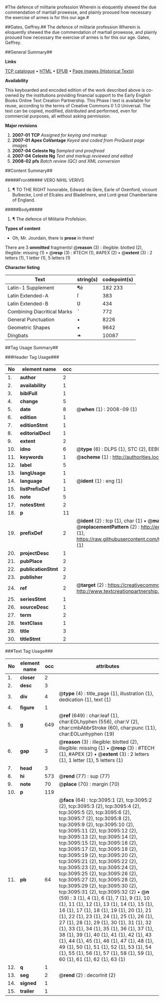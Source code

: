#The defence of militarie profession Wherein is eloquently shewed the due commendation of martiall prowesse, and plainly prooued how necessary the exercise of armes is for this our age.#

##Gates, Geffrey.##
The defence of militarie profession Wherein is eloquently shewed the due commendation of martiall prowesse, and plainly prooued how necessary the exercise of armes is for this our age.
Gates, Geffrey.

##General Summary##

**Links**

[TCP catalogue](http://www.ota.ox.ac.uk/tcp/)  • 
[HTML](http://tei.it.ox.ac.uk/tcp/Texts-HTML/free/A01/A01555.html)  • 
[EPUB](http://tei.it.ox.ac.uk/tcp/Texts-EPUB/free/A01/A01555.epub) • 
[Page images (Historical Texts)](https://data.historicaltexts.jisc.ac.uk/view?pubId=eebo-99838707e&pageId=eebo-99838707e-3095-1)

**Availability**

This keyboarded and encoded edition of the
	       work described above is co-owned by the institutions
	       providing financial support to the Early English Books
	       Online Text Creation Partnership. This Phase I text is
	       available for reuse, according to the terms of Creative
	       Commons 0 1.0 Universal. The text can be copied,
	       modified, distributed and performed, even for
	       commercial purposes, all without asking permission.

**Major revisions**

1. __2007-01__ __TCP__ *Assigned for keying and markup*
1. __2007-01__ __Apex CoVantage__ *Keyed and coded from ProQuest page images*
1. __2007-04__ __Celeste Ng__ *Sampled and proofread*
1. __2007-04__ __Celeste Ng__ *Text and markup reviewed and edited*
1. __2008-02__ __pfs__ *Batch review (QC) and XML conversion*

##Content Summary##

#####Front#####
VERO NIHIL VERIVS
1. ¶ TO THE RIGHT honorable, Edward de Ʋere, Earle of Oxenford, vicount Bulbecke, Lord of Eſcales and Bladeſmere, and Lord great Chamberlaine of England.

#####Body#####

1. ¶ The defence of Militarie Profeſsion.

**Types of content**

  * Oh, Mr. Jourdain, there is **prose** in there!

There are 3 **ommitted** fragments! 
 @__reason__ (3) : illegible: blotted (2), illegible: missing (1)  •  @__resp__ (3) : #TECH (1), #APEX (2)  •  @__extent__ (3) : 2 letters (1), 1 letter (1), 5 letters (1)

**Character listing**


|Text|string(s)|codepoint(s)|
|---|---|---|
|Latin-1 Supplement|¶é|182 233|
|Latin Extended-A|ſ|383|
|Latin Extended-B|Ʋ|434|
|Combining             Diacritical Marks|̄|772|
|General Punctuation|•|8226|
|Geometric Shapes|▪|9642|
|Dingbats|❧|10087|

##Tag Usage Summary##

###Header Tag Usage###

|No|element name|occ|attributes|
|---|---|---|---|
|1.|__author__|2||
|2.|__availability__|1||
|3.|__biblFull__|1||
|4.|__change__|5||
|5.|__date__|8| @__when__ (1) : 2008-09 (1)|
|6.|__edition__|1||
|7.|__editionStmt__|1||
|8.|__editorialDecl__|1||
|9.|__extent__|2||
|10.|__idno__|6| @__type__ (6) : DLPS (1), STC (2), EEBO-CITATION (1), PROQUEST (1), VID (1)|
|11.|__keywords__|1| @__scheme__ (1) : http://authorities.loc.gov/ (1)|
|12.|__label__|5||
|13.|__langUsage__|1||
|14.|__language__|1| @__ident__ (1) : eng (1)|
|15.|__listPrefixDef__|1||
|16.|__note__|5||
|17.|__notesStmt__|2||
|18.|__p__|11||
|19.|__prefixDef__|2| @__ident__ (2) : tcp (1), char (1)  •  @__matchPattern__ (2) : ([0-9\-]+):([0-9IVX]+) (1), (.+) (1)  •  @__replacementPattern__ (2) : http://eebo.chadwyck.com/downloadtiff?vid=$1&page=$2 (1), https://raw.githubusercontent.com/textcreationpartnership/Texts/master/tcpchars.xml#$1 (1)|
|20.|__projectDesc__|1||
|21.|__pubPlace__|2||
|22.|__publicationStmt__|2||
|23.|__publisher__|2||
|24.|__ref__|2| @__target__ (2) : https://creativecommons.org/publicdomain/zero/1.0/ (1), http://www.textcreationpartnership.org/docs/. (1)|
|25.|__seriesStmt__|1||
|26.|__sourceDesc__|1||
|27.|__term__|2||
|28.|__textClass__|1||
|29.|__title__|3||
|30.|__titleStmt__|2||


###Text Tag Usage###

|No|element name|occ|attributes|
|---|---|---|---|
|1.|__closer__|2||
|2.|__desc__|3||
|3.|__div__|4| @__type__ (4) : title_page (1), illustration (1), dedication (1), text (1)|
|4.|__figure__|1||
|5.|__g__|649| @__ref__ (649) : char:leaf (1), char:EOLhyphen (556), char:V (2), char:cmbAbbrStroke (60), char:punc (11), char:EOLunhyphen (19)|
|6.|__gap__|3| @__reason__ (3) : illegible: blotted (2), illegible: missing (1)  •  @__resp__ (3) : #TECH (1), #APEX (2)  •  @__extent__ (3) : 2 letters (1), 1 letter (1), 5 letters (1)|
|7.|__head__|3||
|8.|__hi__|573| @__rend__ (77) : sup (77)|
|9.|__note__|70| @__place__ (70) : margin (70)|
|10.|__p__|119||
|11.|__pb__|64| @__facs__ (64) : tcp:3095:1 (2), tcp:3095:2 (2), tcp:3095:3 (2), tcp:3095:4 (2), tcp:3095:5 (2), tcp:3095:6 (2), tcp:3095:7 (2), tcp:3095:8 (2), tcp:3095:9 (2), tcp:3095:10 (2), tcp:3095:11 (2), tcp:3095:12 (2), tcp:3095:13 (2), tcp:3095:14 (2), tcp:3095:15 (2), tcp:3095:16 (2), tcp:3095:17 (2), tcp:3095:18 (2), tcp:3095:19 (2), tcp:3095:20 (2), tcp:3095:21 (2), tcp:3095:22 (2), tcp:3095:23 (2), tcp:3095:24 (2), tcp:3095:25 (2), tcp:3095:26 (2), tcp:3095:27 (2), tcp:3095:28 (2), tcp:3095:29 (2), tcp:3095:30 (2), tcp:3095:31 (2), tcp:3095:32 (2)  •  @__n__ (59) : 3 (1), 4 (1), 6 (1), 7 (1), 9 (1), 10 (1), 11 (1), 12 (1), 13 (1), 14 (1), 15 (1), 16 (1), 17 (1), 18 (1), 19 (1), 20 (1), 21 (1), 22 (1), 23 (1), 24 (1), 25 (1), 26 (1), 27 (1), 28 (1), 29 (1), 30 (1), 31 (1), 32 (1), 33 (1), 34 (1), 35 (1), 36 (1), 37 (1), 38 (1), 39 (1), 40 (1), 41 (1), 42 (1), 43 (1), 44 (1), 45 (1), 46 (1), 47 (1), 48 (1), 49 (1), 50 (1), 51 (1), 52 (1), 53 (1), 54 (1), 55 (1), 56 (1), 57 (1), 58 (1), 59 (1), 60 (1), 61 (1), 62 (1), 63 (1)|
|12.|__q__|1||
|13.|__seg__|2| @__rend__ (2) : decorInit (2)|
|14.|__signed__|1||
|15.|__trailer__|1||
